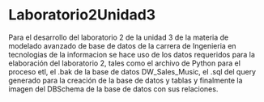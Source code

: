 # Laboratorio2Unidad3
Para el desarrollo del laboratorio 2 de la unidad 3 de la materia de  modelado avanzado de base de datos de la carrera de Ingenieria en tecnologias de la informacion se hace uso 
de los datos requeridos para la  elaboración del laboratorio 2, tales como el archivo de Python para el proceso etl, el .bak de la base de datos DW_Sales_Music, 
el .sql del query generado para la creación de la base de datos y tablas y finalmente la imagen del DBSchema de la base de datos con sus relaciones.
